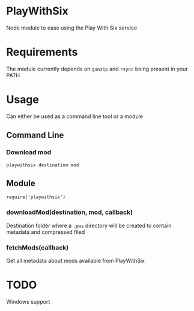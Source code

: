 # PlayWithSix

Node module to ease using the Play With Six service

# Requirements

The module currently depends on `gunzip` and `rsync` being present in your PATH

# Usage

Can either be used as a command line tool or a module

## Command Line

### Download mod

`playwithsix destination mod`

## Module

    require('playwithsix')

### downloadMod(destination, mod, callback)

Destination folder where a `.pws` directory will be created
to contain metadata and compressed filed

### fetchMods(callback)

Get all metadata about mods available from PlayWithSix

# TODO

Windows support
